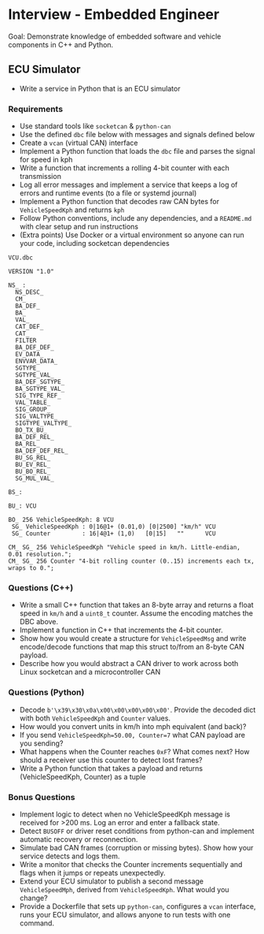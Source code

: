 # Interview - Embedded Engineer

Goal: Demonstrate knowledge of embedded software and vehicle components in C++ and Python.

## ECU Simulator

- Write a service in Python that is an ECU simulator

### Requirements

- Use standard tools like `socketcan` & `python-can`
- Use the defined `dbc` file below with messages and signals defined below
- Create a `vcan` (virtual CAN) interface
- Implement a Python function that loads the `dbc` file and parses the signal for speed in kph
- Write a function that increments a rolling 4-bit counter with each transmission
- Log all error messages and implement a service that keeps a log of errors and runtime events (to a file or systemd journal)
- Implement a Python function that decodes raw CAN bytes for `VehicleSpeedKph` and returns `kph`
- Follow Python conventions, include any dependencies, and a `README.md` with clear setup and run instructions
- (Extra points) Use Docker or a virtual environment so anyone can run your code, including socketcan dependencies

`VCU.dbc`

```
VERSION "1.0"

NS_ :
  NS_DESC_
  CM_
  BA_DEF_
  BA_
  VAL_
  CAT_DEF_
  CAT_
  FILTER
  BA_DEF_DEF_
  EV_DATA_
  ENVVAR_DATA_
  SGTYPE_
  SGTYPE_VAL_
  BA_DEF_SGTYPE_
  BA_SGTYPE_VAL_
  SIG_TYPE_REF_
  VAL_TABLE_
  SIG_GROUP_
  SIG_VALTYPE_
  SIGTYPE_VALTYPE_
  BO_TX_BU_
  BA_DEF_REL_
  BA_REL_
  BA_DEF_DEF_REL_
  BU_SG_REL_
  BU_EV_REL_
  BU_BO_REL_
  SG_MUL_VAL_

BS_:

BU_: VCU

BO_ 256 VehicleSpeedKph: 8 VCU
 SG_ VehicleSpeedKph : 0|16@1+ (0.01,0) [0|2500] "km/h" VCU
 SG_ Counter         : 16|4@1+ (1,0)   [0|15]   ""      VCU

CM_ SG_ 256 VehicleSpeedKph "Vehicle speed in km/h. Little-endian, 0.01 resolution.";
CM_ SG_ 256 Counter "4-bit rolling counter (0..15) increments each tx, wraps to 0.";
```

### Questions (C++)

- Write a small C++ function that takes an 8-byte array and returns a float speed in `km/h` and a `uint8_t` counter. Assume the encoding matches the DBC above.
- Implement a function in C++ that increments the 4-bit counter.
- Show how you would create a structure for `VehicleSpeedMsg` and write encode/decode functions that map this struct to/from an 8-byte CAN payload.
- Describe how you would abstract a CAN driver to work across both Linux socketcan and a microcontroller CAN

### Questions (Python)

- Decode `b'\x39\x30\x0a\x00\x00\x00\x00\x00'`. Provide the decoded dict with both `VehicleSpeedKph` and `Counter` values.
- How would you convert units in km/h into mph equivalent (and back)?
- If you send `VehicleSpeedKph=50.00, Counter=7` what CAN payload are you sending?
- What happens when the Counter reaches `0xF`? What comes next? How should a receiver use this counter to detect lost frames?
- Write a Python function that takes a payload and returns (VehicleSpeedKph, Counter) as a tuple

### Bonus Questions

- Implement logic to detect when no VehicleSpeedKph message is received for >200 ms. Log an error and enter a fallback state.
- Detect `BUSOFF` or driver reset conditions from python-can and implement automatic recovery or reconnection.
- Simulate bad CAN frames (corruption or missing bytes). Show how your service detects and logs them.
- Write a monitor that checks the Counter increments sequentially and flags when it jumps or repeats unexpectedly.
- Extend your ECU simulator to publish a second message `VehicleSpeedMph`, derived from `VehicleSpeedKph`. What would you change?
- Provide a Dockerfile that sets up `python-can`, configures a `vcan` interface, runs your ECU simulator, and allows anyone to run tests with one command.